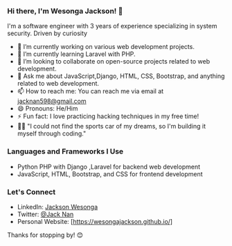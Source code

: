 ### Hi there, I'm Wesonga Jackson! 👋

I'm a  software engineer with 3 years of experience specializing in system security. Driven by curiosity

- 🔭 I’m currently working on various web development projects.
- 🌱 I’m currently learning Laravel with PHP.
- 👯 I’m looking to collaborate on open-source projects related to web development.
- 💬 Ask me about JavaScript,Django, HTML, CSS, Bootstrap, and anything related to web development.
- 📫 How to reach me: You can reach me via email at jacknan598@gmail.com  
- 😄 Pronouns: He/Him
- ⚡ Fun fact: I love practicing hacking techniques in my free time!
- 🧑‍💻 "I could not find the sports car of my dreams, so I'm building it myself through coding."

### Languages and Frameworks I Use
- Python PHP with Django ,Laravel for backend web development
- JavaScript, HTML, Bootstrap, and CSS for frontend development


### Let's Connect
- LinkedIn: [Jackson Wesonga](https://www.linkedin.com/in/jackson-wesonga-a71088245/)
- Twitter: [@Jack Nan](https://twitter.com/innovatorjackna)
- Personal Website: [https://wesongajackson.github.io/]

Thanks for stopping by! 😊

